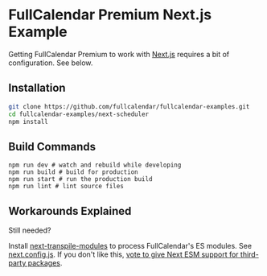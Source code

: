 
# FullCalendar Premium Next.js Example

Getting FullCalendar Premium to work with [Next.js](https://nextjs.org/) requires a bit of configuration. See below.


## Installation

```bash
git clone https://github.com/fullcalendar/fullcalendar-examples.git
cd fullcalendar-examples/next-scheduler
npm install
```


## Build Commands

```
npm run dev # watch and rebuild while developing
npm run build # build for production
npm run start # run the production build
npm run lint # lint source files
```


## Workarounds Explained

Still needed?

Install [next-transpile-modules](https://www.npmjs.com/package/next-transpile-modules) to process FullCalendar's ES modules. See [next.config.js](next.config.js). If you don't like this, [vote to give Next ESM support for third-party packages](https://github.com/vercel/next.js/issues/706).

